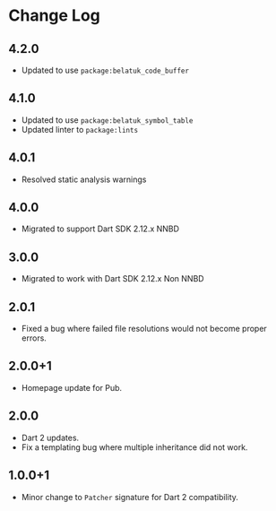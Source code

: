 # Change Log

## 4.2.0

* Updated to use `package:belatuk_code_buffer`

## 4.1.0

* Updated to use `package:belatuk_symbol_table`
* Updated linter to `package:lints`

## 4.0.1

* Resolved static analysis warnings

## 4.0.0

* Migrated to support Dart SDK 2.12.x NNBD

## 3.0.0

* Migrated to work with Dart SDK 2.12.x Non NNBD

## 2.0.1

* Fixed a bug where failed file resolutions would not become proper errors.

## 2.0.0+1

* Homepage update for Pub.

## 2.0.0

* Dart 2 updates.
* Fix a templating bug where multiple inheritance did not work.

## 1.0.0+1

* Minor change to `Patcher` signature for Dart 2 compatibility.
